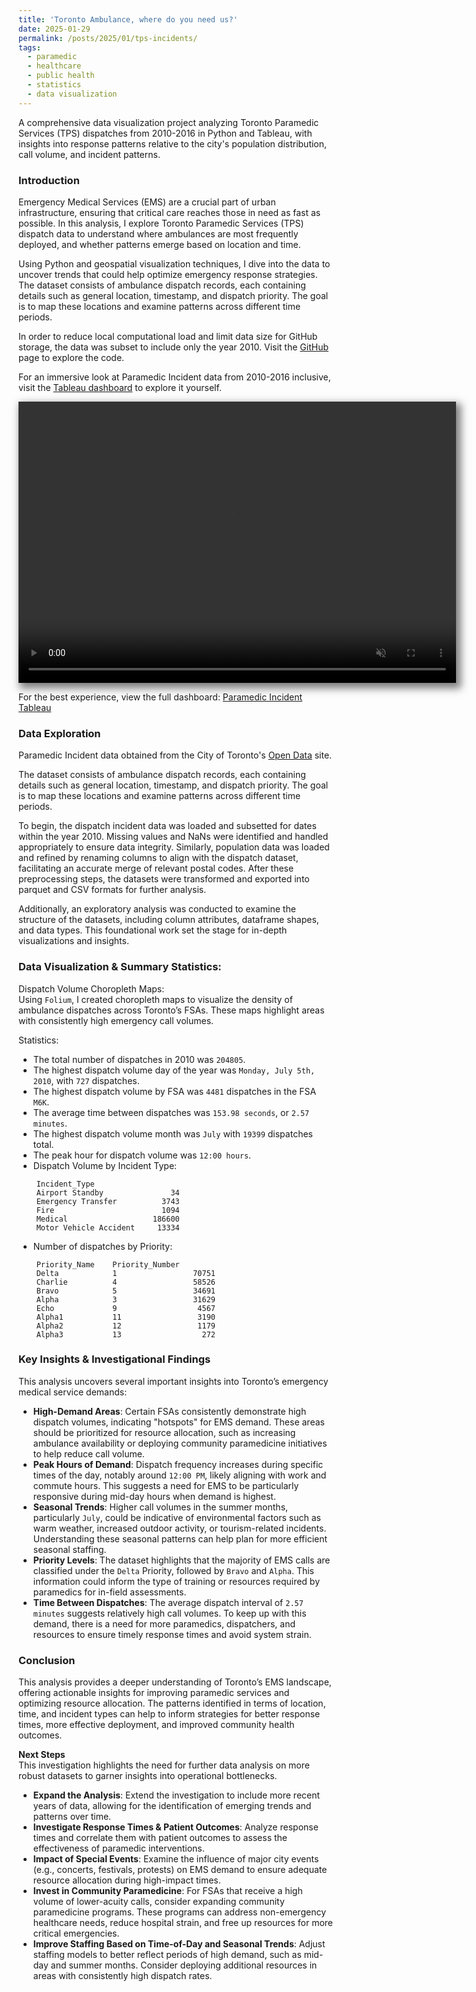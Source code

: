 ```yaml
---
title: 'Toronto Ambulance, where do you need us?'
date: 2025-01-29
permalink: /posts/2025/01/tps-incidents/
tags:
  - paramedic
  - healthcare
  - public health
  - statistics
  - data visualization
---
```


A comprehensive data visualization project analyzing Toronto Paramedic Services (TPS) dispatches from 2010-2016 in Python and Tableau, with insights into response patterns relative to the city's population distribution, call volume, and incident patterns.   

### Introduction
Emergency Medical Services (EMS) are a crucial part of urban infrastructure, ensuring that critical care reaches those in need as fast as possible. In this analysis, I explore Toronto Paramedic Services (TPS) dispatch data to understand where ambulances are most frequently deployed, and whether patterns emerge based on location and time.   

Using Python and geospatial visualization techniques, I dive into the data to uncover trends that could help optimize emergency response strategies. The dataset consists of ambulance dispatch records, each containing details such as general location, timestamp, and dispatch priority. The goal is to map these locations and examine patterns across different time periods.   

In order to reduce local computational load and limit data size for GitHub storage, the data was subset to include only the year 2010. Visit the [GitHub](https://github.com/erincameron11/tps-dispatches/) page to explore the code.   
 
For an immersive look at Paramedic Incident data from 2010-2016 inclusive, visit the [Tableau dashboard](https://public.tableau.com/app/profile/erin.cameron/viz/TPSIncidentDataReport/ParamedicIncidents) to explore it yourself.   

<video width="700" height="450" style="display: block;margin: 0 auto; box-shadow: 5px 6px 12px 3px rgba(0,0,0,0.5);" autoplay loop muted>
  <source src="https://raw.githubusercontent.com/erincameron11/erincameron11.github.io/master/images/tps-incidents-gif.mp4" type="video/mp4">
</video>

<p>For the best experience, view the full dashboard: 
<a href="https://public.tableau.com/app/profile/erin.cameron/viz/TPSIncidentDataReport/ParamedicIncidents" target="_blank">Paramedic Incident Tableau</a></p>



### Data Exploration
Paramedic Incident data obtained from the City of Toronto's [Open Data](https://open.toronto.ca/dataset/paramedic-services-incident-data/ "Toronto Open Data") site.   

The dataset consists of ambulance dispatch records, each containing details such as general location, timestamp, and dispatch priority. The goal is to map these locations and examine patterns across different time periods.   

To begin, the dispatch incident data was loaded and subsetted for dates within the year 2010. Missing values and NaNs were identified and handled appropriately to ensure data integrity. Similarly, population data was loaded and refined by renaming columns to align with the dispatch dataset, facilitating an accurate merge of relevant postal codes. After these preprocessing steps, the datasets were transformed and exported into parquet and CSV formats for further analysis.   

Additionally, an exploratory analysis was conducted to examine the structure of the datasets, including column attributes, dataframe shapes, and data types. This foundational work set the stage for in-depth visualizations and insights.   

### Data Visualization & Summary Statistics:
Dispatch Volume Choropleth Maps:   
Using `Folium`, I created choropleth maps to visualize the density of ambulance dispatches across Toronto’s FSAs. These maps highlight areas with consistently high emergency call volumes.   

Statistics:   
* The total number of dispatches in 2010 was `204805`.
* The highest dispatch volume day of the year was `Monday, July 5th, 2010`, with `727` dispatches.
* The highest dispatch volume by FSA was `4481` dispatches in the FSA `M6K`.
* The average time between dispatches was `153.98 seconds`, or `2.57 minutes`.
* The highest dispatch volume month was `July` with `19399` dispatches total.
* The peak hour for dispatch volume was `12:00 hours`.
* Dispatch Volume by Incident Type:
```
    Incident_Type
    Airport Standby               34
    Emergency Transfer          3743
    Fire                        1094
    Medical                   186600
    Motor Vehicle Accident     13334
```
* Number of dispatches by Priority:
```
    Priority_Name    Priority_Number
    Delta            1                 70751
    Charlie          4                 58526
    Bravo            5                 34691
    Alpha            3                 31629
    Echo             9                  4567
    Alpha1           11                 3190
    Alpha2           12                 1179
    Alpha3           13                  272
``` 

### Key Insights & Investigational Findings
This analysis uncovers several important insights into Toronto’s emergency medical service demands:
* **High-Demand Areas**: Certain FSAs consistently demonstrate high dispatch volumes, indicating "hotspots" for EMS demand. These areas should be prioritized for resource allocation, such as increasing ambulance availability or deploying community paramedicine initiatives to help reduce call volume.
* **Peak Hours of Demand**: Dispatch frequency increases during specific times of the day, notably around `12:00 PM`, likely aligning with work and commute hours. This suggests a need for EMS to be particularly responsive during mid-day hours when demand is highest.
* **Seasonal Trends**: Higher call volumes in the summer months, particularly `July`, could be indicative of environmental factors such as warm weather, increased outdoor activity, or tourism-related incidents. Understanding these seasonal patterns can help plan for more efficient seasonal staffing.
* **Priority Levels**: The dataset highlights that the majority of EMS calls are classified under the `Delta` Priority, followed by `Bravo` and `Alpha`. This information could inform the type of training or resources required by paramedics for in-field assessments.
* **Time Between Dispatches**: The average dispatch interval of `2.57 minutes` suggests relatively high call volumes. To keep up with this demand, there is a need for more paramedics, dispatchers, and resources to ensure timely response times and avoid system strain.

### Conclusion
This analysis provides a deeper understanding of Toronto’s EMS landscape, offering actionable insights for improving paramedic services and optimizing resource allocation. The patterns identified in terms of location, time, and incident types can help to inform strategies for better response times, more effective deployment, and improved community health outcomes.

**Next Steps**   
This investigation highlights the need for further data analysis on more robust datasets to garner insights into operational bottlenecks. 
* **Expand the Analysis**: Extend the investigation to include more recent years of data, allowing for the identification of emerging trends and patterns over time.
* **Investigate Response Times & Patient Outcomes**: Analyze response times and correlate them with patient outcomes to assess the effectiveness of paramedic interventions.
* **Impact of Special Events**: Examine the influence of major city events (e.g., concerts, festivals, protests) on EMS demand to ensure adequate resource allocation during high-impact times.
* **Invest in Community Paramedicine**: For FSAs that receive a high volume of lower-acuity calls, consider expanding community paramedicine programs. These programs can address non-emergency healthcare needs, reduce hospital strain, and free up resources for more critical emergencies.
* **Improve Staffing Based on Time-of-Day and Seasonal Trends**: Adjust staffing models to better reflect periods of high demand, such as mid-day and summer months. Consider deploying additional resources in areas with consistently high dispatch rates.